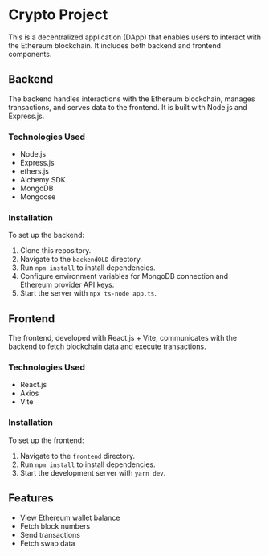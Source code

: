 # Crypto Project

This is a decentralized application (DApp) that enables users to interact with the Ethereum blockchain. It includes both backend and frontend components.

## Backend

The backend handles interactions with the Ethereum blockchain, manages transactions, and serves data to the frontend. It is built with Node.js and Express.js.

### Technologies Used

- Node.js
- Express.js
- ethers.js
- Alchemy SDK
- MongoDB
- Mongoose

### Installation

To set up the backend:

1. Clone this repository.
2. Navigate to the `backendOLD` directory.
3. Run `npm install` to install dependencies.
4. Configure environment variables for MongoDB connection and Ethereum provider API keys.
5. Start the server with `npx ts-node app.ts`.

## Frontend

The frontend, developed with React.js + Vite, communicates with the backend to fetch blockchain data and execute transactions.

### Technologies Used

- React.js
- Axios
- Vite

### Installation

To set up the frontend:

1. Navigate to the `frontend` directory.
2. Run `npm install` to install dependencies.
3. Start the development server with `yarn dev`.

## Features

- View Ethereum wallet balance
- Fetch block numbers
- Send transactions
- Fetch swap data